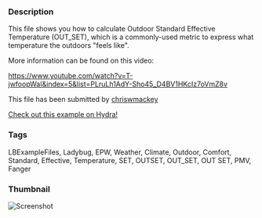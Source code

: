 ### Description 
This file shows you how to calculate Outdoor Standard Effective Temperature (OUT_SET), which is a commonly-used metric to express what temperature the outdoors "feels like".
More information can be found on this video:
https://www.youtube.com/watch?v=T-jwfoopWaI&index=5&list=PLruLh1AdY-Sho45_D4BV1HKcIz7oVmZ8v

This file has been submitted by [chriswmackey](https://github.com/chriswmackey)

[Check out this example on Hydra!](http://hydrashare.github.io/hydra/viewer?owner=chriswmackey&fork=hydra_2&id=Outdoor_Comfort_SET)
### Tags 
LBExampleFiles, Ladybug, EPW, Weather, Climate, Outdoor, Comfort, Standard, Effective, Temperature, SET, OUTSET, OUT_SET, OUT SET, PMV, Fanger
### Thumbnail 
![Screenshot](https://raw.githubusercontent.com/chriswmackey/hydra/master/Outdoor_Comfort_SET/thumbnail.png)
